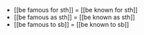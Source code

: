 - [[be famous for sth]] = [[be known for sth]]
- [[be famous as sth]] = [[be known as sth]]
- [[be famous to sb]] = [[be known to sb]]